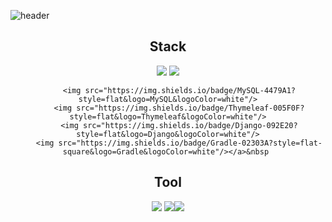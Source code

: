 ![header](https://capsule-render.vercel.app/api?type=slice&color=auto&height=200&section=header&text=ChanJin&desc=%20&fontSize=60&rotate=14&fontAlignY=25&fontAlign=75&descAlignY=43&descAlign=80&&animation=twinkling)
<div align=center>

<h2 align = "center">Stack</h2>
<p align="center">
         <img src="https://img.shields.io/badge/Spring-6DB33F?style=flat&logo=Spring&logoColor=white">
         <img src="https://img.shields.io/badge/Spring Boot-6DB33F?style=flat&logo=Django&logoColor=white"/>
 
         <img src="https://img.shields.io/badge/MySQL-4479A1?style=flat&logo=MySQL&logoColor=white"/>
         <img src="https://img.shields.io/badge/Thymeleaf-005F0F?style=flat&logo=Thymeleaf&logoColor=white"/>
         <img src="https://img.shields.io/badge/Django-092E20?style=flat&logo=Django&logoColor=white"/>
         <img src="https://img.shields.io/badge/Gradle-02303A?style=flat-square&logo=Gradle&logoColor=white"/></a>&nbsp 
</p>
<h2 align = "center">Tool</h2>
<p align="center">
         <img src="https://img.shields.io/badge/Eclipse IDE-2C2255?style=flat&logo=Eclipse IDE&logoColor=white"/>
         <img src="https://img.shields.io/badge/IntelliJ IDEA-000000?style=flat&logo=IntelliJ IDEA&logoColor=white"/><img src="https://img.shields.io/badge/PyCharm-      000000?style=flat&logo=PyCharm&logoColor=white"/>
         
<!-- ![Chanjin's GitHub stats](https://github-readme-stats.vercel.app/api?username=ckswls147&show_icons=true&theme=radical) -->
<!-- </p>

[![Solved.ac Profile](http://mazassumnida.wtf/api/generate_badge?boj=ckswls147)](https://solved.ac/ckswls147)
 -->
</div>
